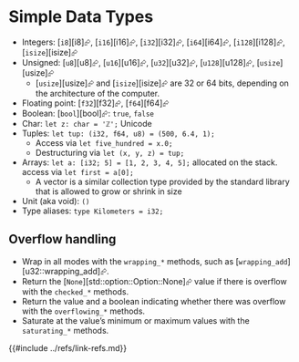 # Simple Data Types

- Integers: [`i8`][i8]⮳, [`i16`][i16]⮳, [`i32`][i32]⮳, [`i64`][i64]⮳, [`i128`][i128]⮳, [`isize`][isize]⮳
- Unsigned: [`u8`][u8]⮳, [`u16`][u16]⮳, [`u32`][u32]⮳, [`u128`][u128]⮳, [`usize`][usize]⮳
  - [`usize`][usize]⮳ and [`isize`][isize]⮳ are 32 or 64 bits, depending on the architecture of the computer.
- Floating point: [`f32`][f32]⮳, [`f64`][f64]⮳
- Boolean: [`bool`][bool]⮳: `true`, `false`
- Char: `let z: char = 'ℤ';` Unicode
- Tuples: `let tup: (i32, f64, u8) = (500, 6.4, 1);`
  - Access via `let five_hundred = x.0;`
  - Destructuring via `let (x, y, z) = tup;`
- Arrays: `let a: [i32; 5] = [1, 2, 3, 4, 5];` allocated on the stack. access via `let first = a[0];`
  - A vector is a similar collection type provided by the standard library that is allowed to grow or shrink in size
- Unit (aka void): `()`
- Type aliases: `type Kilometers = i32;`

## Overflow handling

- Wrap in all modes with the `wrapping_*` methods, such as [`wrapping_add`][u32::wrapping_add]⮳.
- Return the [`None`][std::option::Option::None]⮳ value if there is overflow with the `checked_*` methods.
- Return the value and a boolean indicating whether there was overflow with the `overflowing_*` methods.
- Saturate at the value’s minimum or maximum values with the `saturating_*` methods.

{{#include ../refs/link-refs.md}}

